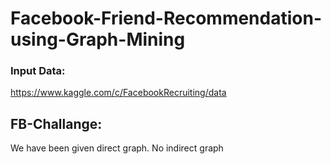 # Facebook-Friend-Recommendation-using-Graph-Mining

### Input Data:

   https://www.kaggle.com/c/FacebookRecruiting/data

## FB-Challange:
  We have been given direct graph. No indirect graph
  
  
